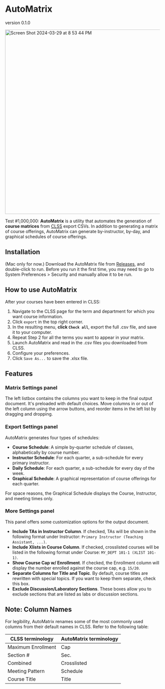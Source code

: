 # AutoMatrix
version 0.1.0

<img width="600" alt="Screen Shot 2024-03-29 at 8 53 44 PM" src="https://github.com/mtbtwsk/automatrix/assets/165427058/d95bc59a-1078-4386-9353-d5b300fc14fe">

Test #1,000,000: **AutoMatrix** is a utility that automates the generation of **course matrices** from [CLSS](https://www.courseleaf.com/software/clss/) export CSVs. In addition to generating a matrix of course offerings, AutoMatrix can generate by-instructor, by-day, and graphical schedules of course offerings.

## Installation

(Mac only for now.) Download the AutoMatrix file from [Releases](https://github.com/mtbtwsk/automatrix/releases/tag/v0.1.0), and double-click to run. Before you run it the first time, you may need to go to System Preferences > Security and manually allow it to be run.

## How to use AutoMatrix 

After your courses have been entered in CLSS:

1. Navigate to the CLSS page for the term and department for which you want course information.
2. Click `export` in the top right corner. 
3. In the resulting menu, **click `Check all`**, export the full .csv file, and save it to your computer.
4. Repeat Step 2 for all the terms you want to appear in your matrix.
5. Launch AutoMatrix and read in the .csv files you downloaded from CLSS.
6. Configure your preferences.
7. Click `Save As...` to save the .xlsx file.

## Features

### Matrix Settings panel

The left listbox contains the columns you want to keep in the final output document. It's preloaded with default choices. Move columns in or out of the left column using the arrow buttons, and reorder items in the left list by dragging and dropping.

### Export Settings panel

AutoMatrix generates four types of schedules:

+ **Course Schedule**: A simple by-quarter schedule of classes, alphabetically by course number.
+ **Instructor Schedule**: For each quarter, a sub-schedule for every primary instructor.
+ **Daily Schedule**: For each quarter, a sub-schedule for every day of the week.
+ **Graphical Schedule**: A graphical representation of course offerings for each quarter.

For space reasons, the Graphical Schedule displays the Course, Instructor, and meeting times only.

### More Settings panel

This panel offers some customization options for the output document.

+ **Include TAs in Instructor Column**. If checked, TAs will be shown in the following format under Instructor: `Primary Instructor (Teaching Assistant, ...)`.
+ **Include Xlists in Course Column**. If checked, crosslisted courses will be listed in the following format under Course: `MY_DEPT 101-1 (XLIST 101-1)`.
+ **Show Course Cap w/ Enrollment**. If checked, the Enrollment column will display the number enrolled against the course cap, e.g. `15/20`.
+ **Separate Columns for Title and Topic**. By default, course titles are rewritten with special topics. If you want to keep them separate, check this box.
+ **Exclude Discussion/Laboratory Sections**. These boxes allow you to exclude sections that are listed as labs or discussion sections.

## Note: Column Names

For legibility, AutoMatrix renames some of the most commonly used columns from their default names in CLSS. Refer to the following table:

| CLSS terminology   | AutoMatrix terminology |
|--------------------|------------------------|
| Maximum Enrollment | Cap                    |
| Section #          | Sec.                   |
| Combined           | Crosslisted            |
| Meeting Pattern    | Schedule               |
| Course Title       | Title                  |








